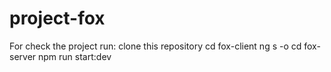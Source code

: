 # project-fox
For check the project run:
clone this repository 
cd fox-client
ng s -o
cd fox-server
npm run start:dev
